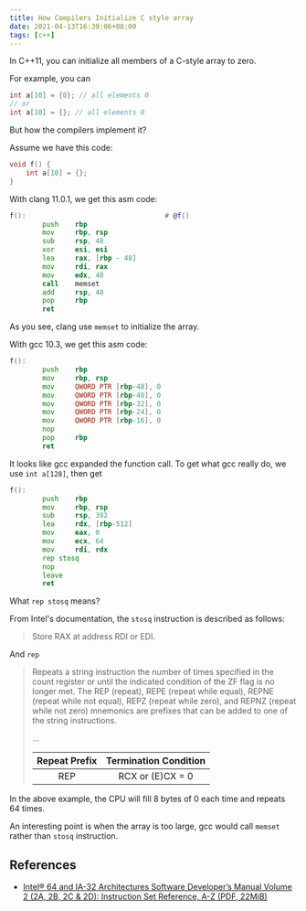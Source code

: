 ```yaml
---
title: How Compilers Initialize C style array
date: 2021-04-13T16:39:06+08:00
tags: [c++]
---
```


In C++11, you can initialize all members of a C-style array to zero.

<!--more-->

For example, you can

```c++
int a[10] = {0}; // all elements 0
// or
int a[10] = {}; // all elements 0
```

But how the compilers implement it?

Assume we have this code:

```c++
void f() {
    int a[10] = {};
}
```

With clang 11.0.1, we get this asm code:

```asm
f():                                  # @f()
        push    rbp
        mov     rbp, rsp
        sub     rsp, 48
        xor     esi, esi
        lea     rax, [rbp - 48]
        mov     rdi, rax
        mov     edx, 40
        call    memset
        add     rsp, 48
        pop     rbp
        ret
```

As you see, clang use `memset` to initialize the array.

With gcc 10.3, we get this asm code:

```asm
f():
        push    rbp
        mov     rbp, rsp
        mov     QWORD PTR [rbp-48], 0
        mov     QWORD PTR [rbp-40], 0
        mov     QWORD PTR [rbp-32], 0
        mov     QWORD PTR [rbp-24], 0
        mov     QWORD PTR [rbp-16], 0
        nop
        pop     rbp
        ret
```

It looks like gcc expanded the function call. To get what gcc really do, we use `int a[128]`, then get

```asm
f():
        push    rbp
        mov     rbp, rsp
        sub     rsp, 392
        lea     rdx, [rbp-512]
        mov     eax, 0
        mov     ecx, 64
        mov     rdi, rdx
        rep stosq
        nop
        leave
        ret
```

What `rep stosq` means?

From Intel's documentation, the `stosq` instruction is described as follows:

> Store RAX at address RDI or EDI.

And `rep`

> Repeats a string instruction the number of times specified in the count register or until the indicated condition of
> the ZF flag is no longer met. The REP (repeat), REPE (repeat while equal), REPNE (repeat while not equal), REPZ
> (repeat while zero), and REPNZ (repeat while not zero) mnemonics are prefixes that can be added to one of the
> string instructions.
>
> ...
>
> | Repeat Prefix | Termination Condition |
> | :-----------: | :-------------------: |
> |      REP      |   RCX or (E)CX = 0    |

In the above example, the CPU will fill 8 bytes of 0 each time and repeats 64 times.

An interesting point is when the array is too large, gcc would call `memset` rather than `stosq` instruction.

## References

- [Intel® 64 and IA-32 Architectures Software Developer’s Manual Volume 2 (2A, 2B, 2C & 2D): Instruction Set Reference, A-Z (PDF, 22MiB)](https://software.intel.com/content/dam/develop/external/us/en/documents-tps/325383-sdm-vol-2abcd.pdf)
